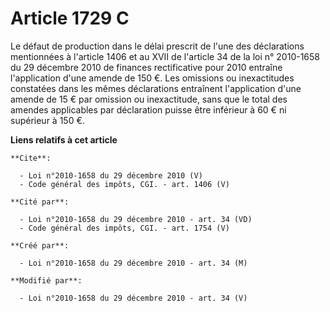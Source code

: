 # Article 1729 C

Le défaut de production dans le délai prescrit de l'une des déclarations mentionnées à l'article 1406 et au XVII de l'article
34 de la loi n° 2010-1658 du 29 décembre 2010 de finances rectificative pour 2010 entraîne l'application d'une amende de 150
€. Les omissions ou inexactitudes constatées dans les mêmes déclarations entraînent l'application d'une amende de 15 € par
omission ou inexactitude, sans que le total des amendes applicables par déclaration puisse être inférieur à 60 € ni supérieur
à 150 €.

**Liens relatifs à cet article**

	**Cite**:

	  - Loi n°2010-1658 du 29 décembre 2010 (V)
	  - Code général des impôts, CGI. - art. 1406 (V)

	**Cité par**:

	  - Loi n°2010-1658 du 29 décembre 2010 - art. 34 (VD)
	  - Code général des impôts, CGI. - art. 1754 (V)

	**Créé par**:

	  - Loi n°2010-1658 du 29 décembre 2010 - art. 34 (M)

	**Modifié par**:

	  - Loi n°2010-1658 du 29 décembre 2010 - art. 34 (V)
